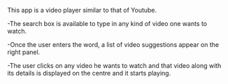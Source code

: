  This app is a video player similar to that of Youtube.

-The search box is available to type in any kind of video one wants to watch.

-Once the user enters the word, a list of video suggestions appear on the right panel.

-The user clicks on any video he wants to watch and that video along with its details is displayed on the centre and it starts playing.


